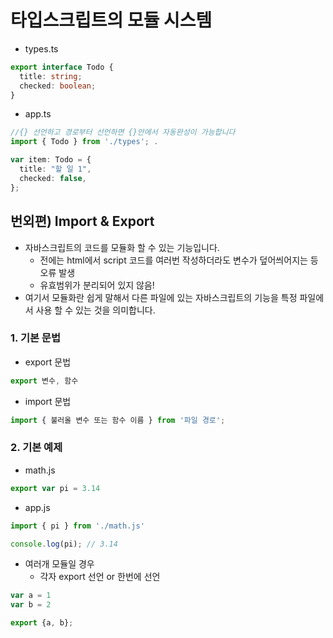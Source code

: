# 타입스크립트의 모듈 시스템



- types.ts

```typescript
export interface Todo {
  title: string;
  checked: boolean;
}
```



- app.ts

```typescript
//{} 선언하고 경로부터 선언하면 {}안에서 자동완성이 가능합니다
import { Todo } from './types'; .

var item: Todo = {
  title: "할 일 1",
  checked: false,
};
```





## 번외편) Import & Export

- 자바스크립트의 코드를 모듈화 할 수 있는 기능입니다.
  - 전에는 html에서 script 코드를 여러번 작성하더라도 변수가 덮어씌어지는 등 오류 발생
  - 유효범위가 분리되어 있지 않음!
- 여기서 모듈화란 쉽게 말해서 다른 파일에 있는 자바스크립트의 기능을 특정 파일에서 사용 할 수 있는 것을 의미합니다.



### 1. 기본 문법

- export 문법

```javascript
export 변수, 함수
```



- import 문법

```javascript
import { 불러올 변수 또는 함수 이름 } from '파일 경로';
```



### 2. 기본 예제

- math.js

```javascript
export var pi = 3.14
```



- app.js

```javascript
import { pi } from './math.js'

console.log(pi); // 3.14
```



- 여러개 모듈일 경우
  - 각자 export 선언 or 한번에 선언

```javascript
var a = 1
var b = 2

export {a, b};
```

